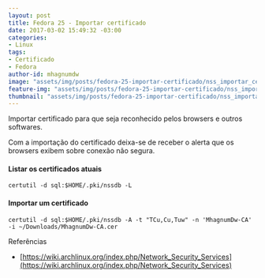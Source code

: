 ```yaml
---
layout: post
title: Fedora 25 - Importar certificado
date: 2017-03-02 15:49:32 -03:00
categories:
- Linux
tags:
- Certificado
- Fedora
author-id: mhagnumdw
image: "assets/img/posts/fedora-25-importar-certificado/nss_importar_certificado.png"
feature-img: "assets/img/posts/fedora-25-importar-certificado/nss_importar_certificado.png"
thumbnail: "assets/img/posts/fedora-25-importar-certificado/nss_importar_certificado.png"
---
```


Importar certificado para que seja reconhecido pelos browsers e outros softwares.

<!--more-->

Com a importação do certificado deixa-se de receber o alerta que os browsers exibem sobre conexão não segura.

#### Listar os certificados atuais

```shell
certutil -d sql:$HOME/.pki/nssdb -L
```

#### Importar um certificado

```shell
certutil -d sql:$HOME/.pki/nssdb -A -t "TCu,Cu,Tuw" -n 'MhagnumDw-CA' -i ~/Downloads/MhagnumDw-CA.cer
```

Referências

- [https://wiki.archlinux.org/index.php/Network_Security_Services](https://wiki.archlinux.org/index.php/Network_Security_Services)
